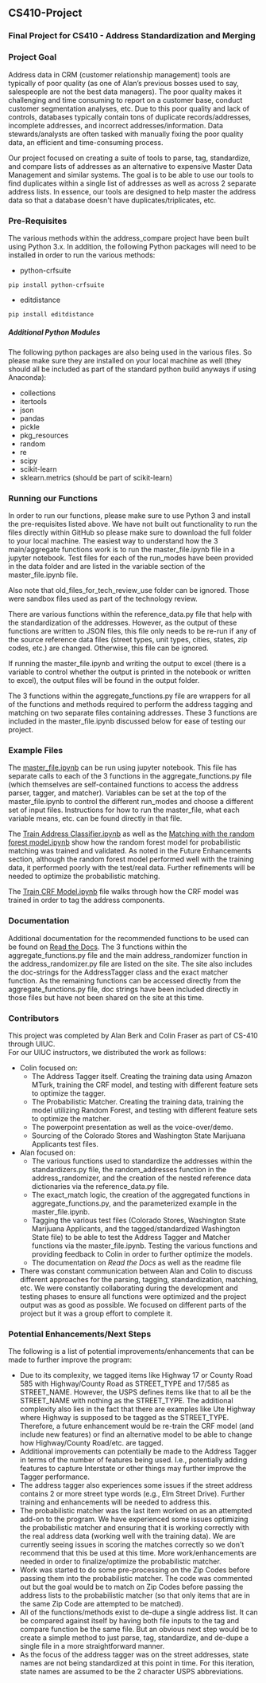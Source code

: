 ## CS410-Project
### Final Project for CS410 - Address Standardization and Merging

### Project Goal
Address data in CRM (customer relationship management) tools are typically of poor quality (as one of Alan’s previous bosses used to say, salespeople are not the best data managers).  The poor quality makes it challenging and time consuming to report on a customer base, conduct customer segmentation analyses, etc.  Due to this poor quality and lack of controls, databases typically contain tons of duplicate records/addresses, incomplete addresses, and incorrect addresses/information.  Data stewards/analysts are often tasked with manually fixing the poor quality data, an efficient and time-consuming process.

Our project focused on creating a suite of tools to parse, tag, standardize, and compare lists of addresses as an alternative to expensive Master Data Management and similar systems.  The goal is to be able to use our tools to find duplicates within a single list of addresses as well as across 2 separate address lists.  In essence, our tools are designed to help master the address data so that a database doesn't have duplicates/triplicates, etc.

### Pre-Requisites
The various methods within the address_compare project have been built using Python 3.x. In addition, the following Python packages will need to be installed in order to run the various methods:

- python-crfsuite
```
pip install python-crfsuite
```
- editdistance
```
pip install editdistance
```

##### Additional Python Modules
The following python packages are also being used in the various files.  So please make sure they are installed on your local machine as well (they should all be included as part of the standard python build anyways if using Anaconda):
- collections
- itertools
- json
- pandas
- pickle
- pkg_resources
- random
- re
- scipy
- scikit-learn
- sklearn.metrics (should be part of scikit-learn)


### Running our Functions
In order to run our functions, please make sure to use Python 3 and install the pre-requisites listed above.  We have not built out functionality to run the files directly within GitHub so please make sure to download the full folder to your local machine.  The easiest way to understand how the 3 main/aggregate functions work is to run the master_file.ipynb file in a jupyter notebook.  Test files for each of the run_modes have been provided in the data folder and are listed in the variable section of the master_file.ipynb file.

Also note that old_files_for_tech_review_use folder can be ignored.  Those were sandbox files used as part of the technology review.

There are various functions within the reference_data.py file that help with the standardization of the addresses.  However, as the output of these functions are written to JSON files, this file only needs to be re-run if any of the source reference data files (street types, unit types, cities, states, zip codes, etc.) are changed.  Otherwise, this file can be ignored. 

If running the master_file.ipynb and writing the output to excel (there is a variable to control whether the output is printed in the notebook or written to excel), the output files will be found in the output folder.

The 3 functions within the aggregate_functions.py file are wrappers for all of the functions and methods required to perform the address tagging and matching on two separate files containing addresses.  These 3 functions are included in the master_file.ipynb discussed below for ease of testing our project.

### Example Files
The [master_file.ipynb](https://github.com/aberk104/CS410-Project/blob/master/master_file.ipynb) can be run using jupyter notebook.
This file has separate calls to each of the 3 functions in the aggregate_functions.py file (which themselves are self-contained functions to access the address parser, tagger, and matcher).
Variables can be set at the top of the master_file.ipynb to control the different run_modes and choose a different set of input files.
Instructions for how to run the master_file, what each variable means, etc. can be found directly in that file.

The [Train Address Classifier.ipynb](https://github.com/aberk104/CS410-Project/blob/master/Train%20Address%20Classifier.ipynb) as well as the [Matching with the random forest model.ipynb](https://github.com/aberk104/CS410-Project/blob/master/Matching%20with%20the%20random%20forest%20model.ipynb) show how the random forest model for probabilistic matching was trained and validated.  As noted in the Future Enhancements section, although the random forest model performed well with the training data, it performed poorly with the test/real data.  Further refinements will be needed to optimize the probabilistic matching.

The [Train CRF Model.ipynb](https://github.com/aberk104/CS410-Project/blob/master/Train%20CRF%20Model.ipynb) file walks through how the CRF model was trained in order to tag the address components.

### Documentation
Additional documentation for the recommended functions to be used can be found on [Read the Docs](http://cs410-project-address-tagging-and-matching.readthedocs.io/en/latest/).
The 3 functions within the aggregate_functions.py file and the main address_randomizer function in the address_randomizer.py file are listed on the site.  The site also includes the doc-strings for the AddressTagger class and the exact matcher function.
As the remaining functions can be accessed directly from the aggregate_functions.py file, doc strings have been included directly in those files but have not been shared on the site at this time.

### Contributors
This project was completed by Alan Berk and Colin Fraser as part of CS-410 through UIUC.  
For our UIUC instructors, we distributed the work as follows:
- Colin focused on:
  - The Address Tagger itself. Creating the training data using Amazon MTurk, training the CRF model, and testing with different feature sets to optimize the tagger.
  - The Probabilistic Matcher. Creating the training data, training the model utilizing Random Forest, and testing with different feature sets to optimize the matcher.
  - The powerpoint presentation as well as the voice-over/demo.
  - Sourcing of the Colorado Stores and Washington State Marijuana Applicants test files.
- Alan focused on:
  - The various functions used to standardize the addresses within the standardizers.py file, the random_addresses function in the address_randomizer, and the creation of the nested reference data dictionaries via the reference_data.py file.
  - The exact_match logic, the creation of the aggregated functions in aggregate_functions.py, and the parameterized example in the master_file.ipynb.
  - Tagging the various test files (Colorado Stores, Washington State Marijuana Applicants, and the tagged/standardized Washington State file) to be able to test the Address Tagger and Matcher functions via the master_file.ipynb.  Testing the various functions and providing feedback to Colin in order to further optimize the models.
  - The documentation on *Read the Docs* as well as the readme file
- There was constant communication between Alan and Colin to discuss different approaches for the parsing, tagging, standardization, matching, etc. We were constantly collaborating during the development and testing phases to ensure all functions were optimized and the project output was as good as possible.  We focused on different parts of the project but it was a group effort to complete it.

### Potential Enhancements/Next Steps
The following is a list of potential improvements/enhancements that can be made to further improve the program:
- Due to its complexity, we tagged items like Highway 17 or County Road 585 with Highway/County Road as STREET_TYPE and 17/585 as STREET_NAME.  However, the USPS defines items like that to all be the STREET_NAME with nothing as the STREET_TYPE.  The additional complexity also lies in the fact that there are examples like Ute Highway where Highway is supposed to be tagged as the STREET_TYPE.  Therefore, a future enhancement would be re-train the CRF model (and include new features) or find an alternative model to be able to change how Highway/County Road/etc. are tagged.
- Additional improvements can potentially be made to the Address Tagger in terms of the number of features being used.  I.e., potentially adding features to capture Interstate or other things may further improve the Tagger performance.
- The address tagger also experiences some issues if the street address contains 2 or more street type words (e.g., Elm Street Drive). Further training and enhancements will be needed to address this.
- The probabilistic matcher was the last item worked on as an attempted add-on to the program.  We have experienced some issues optimizing the probabilistic matcher and ensuring that it is working correctly with the real address data (working well with the training data).  We are currently seeing issues in scoring the matches correctly so we don't recommend that this be used at this time.  More work/enhancements are needed in order to finalize/optimize the probabilistic matcher.
- Work was started to do some pre-processing on the Zip Codes before passing them into the probabilistic matcher.  The code was commented out but the goal would be to match on Zip Codes before passing the address lists to the probabilistic matcher (so that only items that are in the same Zip Code are attempted to be matched).
- All of the functions/methods exist to de-dupe a single address list. It can be compared against itself by having both file inputs to the tag and compare function be the same file.  But an obvious next step would be to create a simple method to just parse, tag, standardize, and de-dupe a single file in a more straightforward manner.
- As the focus of the address tagger was on the street addresses, state names are not being standardized at this point in time. For this iteration, state names are assumed to be the 2 character USPS abbreviations.